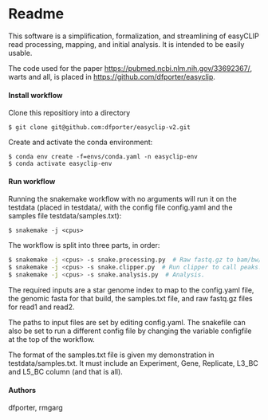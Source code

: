 # Readme

This software is a simplification, formalization, and streamlining of easyCLIP read processing, mapping, and initial analysis.
It is intended to be easily usable.

The code used for the paper https://pubmed.ncbi.nlm.nih.gov/33692367/, warts and all, is placed in https://github.com/dfporter/easyclip.

#### Install workflow

Clone this repositiory into a directory

```
$ git clone git@github.com:dfporter/easyclip-v2.git
```

Create and activate the conda environment:

```
$ conda env create -f=envs/conda.yaml -n easyclip-env
$ conda activate easyclip-env
```

#### Run workflow

Running the snakemake workflow with no arguments will run it on the testdata (placed in testdata/, with the config file config.yaml and the samples file testdata/samples.txt):

```
$ snakemake -j <cpus> 
```

The workflow is split into three parts, in order:

```bash
$ snakemake -j <cpus> -s snake.processing.py  # Raw fastq.gz to bam/bw/ect.
$ snakemake -j <cpus> -s snake.clipper.py  # Run clipper to call peaks.
$ snakemake -j <cpus> -s snake.analysis.py  # Analysis.
```
The required inputs are a star genome index to map to the config.yaml file, the genomic fasta for that build, the samples.txt file, and raw fastq.gz files for read1 and read2.

The paths to input files are set by editing config.yaml.
The snakefile can also be set to run a different config file by changing the variable configfile at the top of the workflow.

The format of the samples.txt file is given my demonstration in testdata/samples.txt. It must include an Experiment, Gene, Replicate, L3_BC and L5_BC column (and that is all).

#### Authors
dfporter, rmgarg

